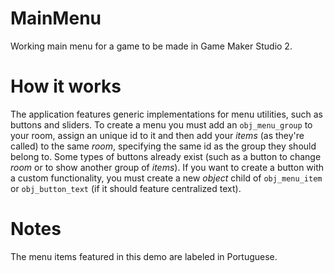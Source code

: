 # MainMenu
Working main menu for a game to be made in Game Maker Studio 2.

# How it works
The application features generic implementations for menu utilities, such as buttons and sliders. To create a menu you must add an `obj_menu_group` to your room, assign an unique id to it and then add your _items_ (as they're called) to the same _room_, specifying the same id as the group they should belong to.
Some types of buttons already exist (such as a button to change _room_ or to show another group of _items_). If you want to create a button with a custom functionality, you must create a new _object_ child of `obj_menu_item` or `obj_button_text` (if it should feature centralized text).

# Notes
The menu items featured in this demo are labeled in Portuguese.

